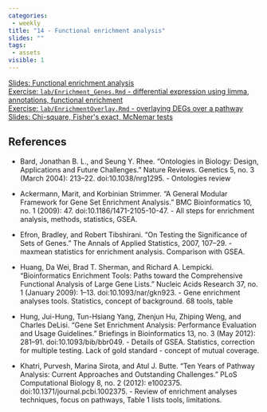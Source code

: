 ```yaml
---
categories:
 - weekly
title: "14 - Functional enrichment analysis"
slides: ""
tags:
 - assets
visible: 1
---
```


[Slides: Functional enrichment analysis]({{site.baseurl}}/presentations/08_FuncEnrich/08_functional_enrichment.pdf)  
[Exercise: `lab/Enrichment_Genes.Rmd` - differential expression using limma, annotations, functional enrichment](https://github.com/mdozmorov/BIOS567.2017/tree/gh-pages/assets/08_FuncEnrich/lab)  
[Exercise: `lab/EnrichmentOverlay.Rmd` - overlaying DEGs over a pathway](https://github.com/mdozmorov/BIOS567.2017/tree/gh-pages/assets/08_FuncEnrich/lab)  
[Slides: Chi-square, Fisher's exact, McNemar tests]({{site.baseurl}}/presentations/08_FuncEnrich/08b_enrichment_stats.pdf)

## References

- Bard, Jonathan B. L., and Seung Y. Rhee. “Ontologies in Biology: Design, Applications and Future Challenges.” Nature Reviews. Genetics 5, no. 3 (March 2004): 213–22. doi:10.1038/nrg1295. - Ontologies review

- Ackermann, Marit, and Korbinian Strimmer. “A General Modular Framework for Gene Set Enrichment Analysis.” BMC Bioinformatics 10, no. 1 (2009): 47. doi:10.1186/1471-2105-10-47. - All steps for enrichment analysis, methods, statistics, GSEA.

- Efron, Bradley, and Robert Tibshirani. “On Testing the Significance of Sets of Genes.” The Annals of Applied Statistics, 2007, 107–29. - maxmean statistics for enrichment analysis. Comparison with GSEA.

- Huang, Da Wei, Brad T. Sherman, and Richard A. Lempicki. “Bioinformatics Enrichment Tools: Paths toward the Comprehensive Functional Analysis of Large Gene Lists.” Nucleic Acids Research 37, no. 1 (January 2009): 1–13. doi:10.1093/nar/gkn923. - Gene enrichment analyses tools. Statistics, concept of background. 68 tools, table

- Hung, Jui-Hung, Tun-Hsiang Yang, Zhenjun Hu, Zhiping Weng, and Charles DeLisi. “Gene Set Enrichment Analysis: Performance Evaluation and Usage Guidelines.” Briefings in Bioinformatics 13, no. 3 (May 2012): 281–91. doi:10.1093/bib/bbr049. - Details of GSEA. Statistics, correction for multiple testing. Lack of gold standard - concept of mutual coverage.

- Khatri, Purvesh, Marina Sirota, and Atul J. Butte. “Ten Years of Pathway Analysis: Current Approaches and Outstanding Challenges.” PLoS Computational Biology 8, no. 2 (2012): e1002375. doi:10.1371/journal.pcbi.1002375. - Review of enrichment analyses techniques, focus on pathways, Table 1 lists tools, limitations.

